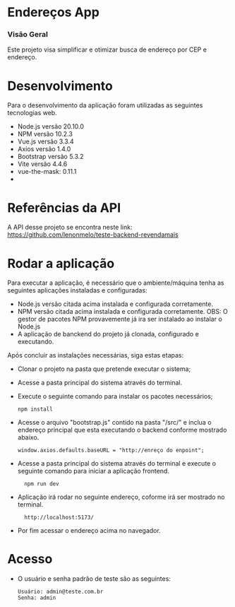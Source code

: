 
# Endereços App
### Visão Geral
Este projeto visa simplificar e otimizar busca de endereço por CEP e endereço.

# Desenvolvimento
Para o desenvolvimento da aplicação foram utilizadas as seguintes tecnologias web.

* Node.js versão 20.10.0
* NPM versão 10.2.3
* Vue.js versão 3.3.4
* Axios versão 1.4.0
* Bootstrap versão 5.3.2
* Vite versão 4.4.6
* vue-the-mask: 0.11.1
* 

# Referências da API
A API desse projeto se encontra neste link: https://github.com/lenonmelo/teste-backend-revendamais

# Rodar a aplicação
Para executar a aplicação, é necessário que o ambiente/máquina tenha as seguintes aplicações instaladas e configuradas:
* Node.js versão citada acima instalada e configurada corretamente.
* NPM versão citada acima instalada e configurada corretamente.
  OBS: O gestor de pacotes NPM provavemente já ira ser instalado ao instalar o Node.js 
* A aplicação de banckend do projeto já clonada, configurado e executando.
  
Após concluir as instalações necessárias, siga estas etapas:
* Clonar o projeto na pasta que pretende executar o sistema;
* Acesse a pasta principal do sistema através do terminal.
* Execute o seguinte comando para instalar os pacotes necessários;

      npm install

* Acesse o arquivo "bootstrap.js" contido na pasta "/src/" e inclua o endereço principal que esta executando o backend conforme mostrado abaixo.

      window.axios.defaults.baseURL = "http://enreço do enpoint";
    
* Acesse a pasta principal do sistema através do terminal e execute o seguinte comando para iniciar a aplicação frontend.
  
        npm run dev

* Aplicação irá rodar no seguinte endereço, coforme irá ser mostrado no terminal.

        http://localhost:5173/

* Por fim acessar o endereço acima no navegador.

# Acesso

* O usuário e senha padrão de teste são as seguintes:

      Usuário: admin@teste.com.br
      Senha: admin
